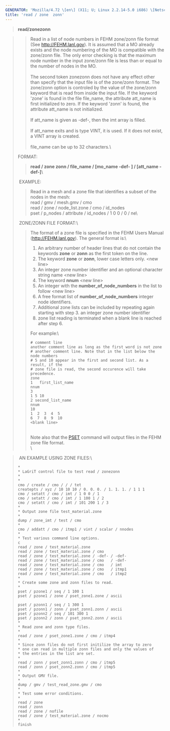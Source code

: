 ```yaml
---
GENERATOR: 'Mozilla/4.72 \[en\] (X11; U; Linux 2.2.14-5.0 i686) \[Netscape\]'
title: 'read / zone  zonn'
---
```


> **read/zonezonn**

> > Read in a list of node numbers in FEHM zone/zonn file format (See
> > <http://FEHM.lanl.gov>). It is assumed that a MO already exists and
> > the node numbering of the MO is compatible with the zone/zonn file.
> > The only error checking is that the maximum node number in the input
> > zone/zonn file is less than or equal to the number of nodes in the
> > MO.\
> > \
> > The second token zonezonn does not have any effect other than
> > specify that the input file is of the zone/zonn format. The
> > zone/zonn option is controled by the value of the zone/zonn keyword
> > that is read from inside the input file. If the keyword 'zone' is
> > found in the file file\_name, the attribute att\_name is first
> > initialized to zero. If the keyword 'zonn' is found, the attribute
> > att\_name is not initialized.\
> > \
> > If att\_name is given as -def-, then the imt array is filled.\
> > \
> > If att\_name exits and is type VINT, it is used. If it does not
> > exist, a VINT array is created.\
> > \
> > file\_name can be up to 32 characters.\
>
> FORMAT:
>
> > **read / zone  zonn / file\_name / \[mo\_name  -def- \] /
> > \[att\_name  -def-\]**\
>
>  EXAMPLE:
>
> > Read in a mesh and a zone file that identifies a subset of the nodes
> > in the mesh:\
> > read / gmv / mesh.gmv / cmo\
> > read / zone / node\_list.zone / cmo / id\_nodes\
> > pset / p\_nodes / attribute / id\_nodes / 1 0 0 / 0 / ne\
>
>  ZONE/ZONN FILE FORMAT:\
>
> > The format of a zone file is specified in the FEHM Users Manual
> > (<http://FEHM.lanl.gov>). The general format is:\
> >
> > 1.  An arbitrary number of header lines that do not contain the
> >     keywords **zone** or **zonn** as the first token on the line.
> > 2.  The keyword **zone** or **zonn**, lower case letters only.
> >     &lt;new line&gt;
> > 3.  An integer zone number identifier and an optional character
> >     string name &lt;new line&gt;
> > 4.  The keyword **nnum** &lt;new line&gt;
> > 5.  An integer with the **number\_of\_node\_numbers** in the list to
> >     follow &lt;new line&gt;
> > 6.  A free format list of **number\_of\_node\_numbers** integer node
> >     identifiers.
> > 7.  Additional zone lists can be included by repeating again
> >     starting with step 3. an integer zone number identifier
> > 8.  zone list reading is terminated when a blank line is reached
> >     after step 6.
> >
> > For example:\
> >
> >     # comment line
> >     another comment line as long as the first word is not zone
> >     # another comment line. Note that in the list below the node numbers
> >     # 5 and 10 appear in the first and second list. As a result, if the
> >     # zone file is read, the second occurence will take precedence.
> >     zone
> >     1   first_list_name
> >     nnum
> >     3
> >     1 5 10
> >     2 second_list_name
> >     nnum
> >     10
> >     1  2  3  4  5
> >     6  7  8  9  10
> >     <blank line>
> >
> > \
> > Note also that the [PSET](http://lagrit.lanl.gov/docs/PSET.md)
> > command will output files in the FEHM zone file format.\
> > \

>  AN EXAMPLE USING ZONE FILES:\
>
>     *
>     * LaGriT control file to test read / zonezonn
>     *
>     *
>     cmo / create / cmo / / / tet
>     createpts / xyz / 10 10 10 / 0. 0. 0. / 1. 1. 1. / 1 1 1
>     cmo / setatt / cmo / imt / 1 0 0 / 1
>     cmo / setatt / cmo / imt / 1 100 1 / 2
>     cmo / setatt / cmo / imt / 101 200 1 / 3
>     *
>     * Output zone file test_material.zone
>     *
>     dump / zone_imt / test / cmo
>     *
>     cmo / addatt / cmo / itmp1 / vint / scalar / nnodes
>     *
>     * Test various command line options.
>     c
>     read / zone / test_material.zone
>     read / zone / test_material.zone / cmo
>     read / zone / test_material.zone / -def- / -def-
>     read / zone / test_material.zone / cmo   / -def-
>     read / zone / test_material.zone / cmo   / imt
>     read / zone / test_material.zone / cmo   / itmp1
>     read / zone / test_material.zone / cmo   / itmp2
>     *
>     * Create some zone and zonn files to read.
>     *
>     pset / pzone1 / seq / 1 100 1
>     pset / pzone1 / zone / pset_zone1.zone / ascii
>
>     pset / pzonn1 / seq / 1 300 1
>     pset / pzonn1 / zonn / pset_zonn1.zonn / ascii
>     pset / pzonn2 / seq / 101 300 1
>     pset / pzonn2 / zonn / pset_zonn2.zonn / ascii
>     *
>     * Read zone and zonn type files.
>     *
>     read / zone / pset_zone1.zone / cmo / itmp4
>     *
>     * Since zonn files do not first initilize the array to zero
>     * one can read in multiple zonn files and only the values of
>     * the entries in the list are set.
>     *
>     read / zonn / pset_zonn1.zonn / cmo / itmp5
>     read / zonn / pset_zonn2.zonn / cmo / itmp5
>     *
>     * Output GMV file.
>     *
>     dump / gmv / test_read_zone.gmv / cmo
>     *
>     * Test some error conditions.
>     *
>     read / zone
>     read / zonn
>     read / zone / nofile
>     read / zone / test_material.zone / nocmo
>     *
>     finish
>
